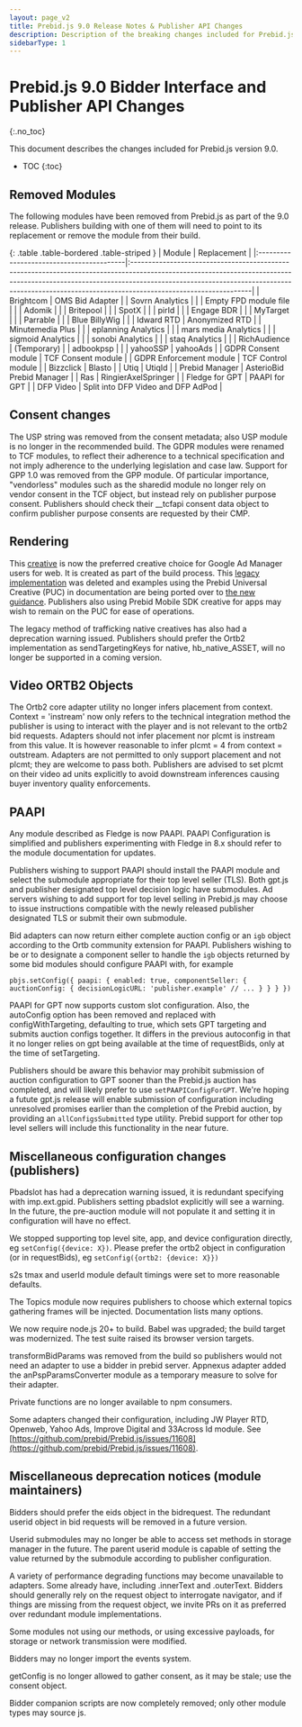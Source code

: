 ```yaml
---
layout: page_v2
title: Prebid.js 9.0 Release Notes & Publisher API Changes
description: Description of the breaking changes included for Prebid.js 9.0
sidebarType: 1
---
```


# Prebid.js 9.0 Bidder Interface and Publisher API Changes

{:.no_toc}

This document describes the changes included for Prebid.js version 9.0.

* TOC
{:toc}

## Removed Modules

The following modules have been removed from Prebid.js as part of the 9.0 release. Publishers building with one of them will need to point to its replacement or remove the module from their build.

{: .table .table-bordered .table-striped }
| Module      | Replacement |
|:-----------------------------------------|:---------------------------------------------------------------------------------------------------------------------------------------------------------------------------------------------------------------------------------------------------------------------------|
| Brightcom | OMS Bid Adapter |
| Sovrn Analytics | |
| Empty FPD module file | |
| Adomik | |
| Britepool | |
| SpotX | |
| pirId | |
| Engage BDR | |
| MyTarget | |
| Parrable | |
| Blue BillyWig | |
| Idward RTD | Anonymized RTD |
| Minutemedia Plus | |
| eplanning Analytics | |
| mars media Analytics | |
| sigmoid Analytics | |
| sonobi Analytics | |
| staq Analytics | |
| RichAudience | (Temporary) |
| adbookpsp | |
| yahooSSP | yahooAds |
| GDPR Consent module | TCF Consent module |
| GDPR Enforcement module | TCF Control module |
| Bizzclick | Blasto |
| Utiq | UtiqId |
| Prebid Manager | AsterioBid Prebid Manager |
| Ras | RingierAxelSpringer |
| Fledge for GPT | PAAPI for GPT |
| DFP Video | Split into DFP Video and DFP AdPod |

## Consent changes

The USP string was removed from the consent metadata; also USP module is no longer in the recommended build. The GDPR modules were renamed to TCF modules, to reflect their adherence to a technical specification and not imply adherence to the underlying legislation and case law. Support for GPP 1.0 was removed from the GPP module. Of particular importance, "vendorless" modules such as the sharedid module no longer rely on vendor consent in the TCF object, but instead rely on publisher purpose consent. Publishers should check their __tcfapi consent data object to confirm publisher purpose consents are requested by their CMP.

## Rendering

This [creative](https://github.com/prebid/Prebid.js/blob/master/integrationExamples/gpt/x-domain/creative.html) is now the preferred creative choice for Google Ad Manager users for web. It is created as part of the build process. This [legacy implementation](https://github.com/prebid/Prebid.js/blob/8.52.0/integrationExamples/gpt/creative_rendering.html) was deleted and examples using the Prebid Universal Creative (PUC) in documentation are being ported over to [the new guidance](https://docs.prebid.org/adops/js-dynamic-creative.html). Publishers also using Prebid Mobile SDK creative for apps may wish to remain on the PUC for ease of operations.

The legacy method of trafficking native creatives has also had a deprecation warning issued. Publishers should prefer the Ortb2 implementation as sendTargetingKeys for native, hb_native_ASSET, will no longer be supported in a coming version.

## Video ORTB2 Objects

The Ortb2 core adapter utility no longer infers placement from context. Context = 'instream' now only refers to the technical integration method the publisher is using to interact with the player and is not relevant to the ortb2 bid requests. Adapters should not infer placement nor plcmt is instream from this value. It is however reasonable to infer plcmt = 4 from context = outstream. Adapters are not permitted to only support placement and not plcmt; they are welcome to pass both. Publishers are advised to set plcmt on their video ad units explicitly to avoid downstream inferences causing buyer inventory quality enforcements.

## PAAPI

Any module described as Fledge is now PAAPI. PAAPI Configuration is simplified and publishers experimenting with Fledge in 8.x should refer to the module documentation for updates.

Publishers wishing to support PAAPI should install the PAAPI module and select the submodule appropriate for their top level seller (TLS). Both gpt.js and publisher designated top level decision logic have submodules. Ad servers wishing to add support for top level selling in Prebid.js may choose to issue instructions compatible with the newly released publisher designated TLS or submit their own submodule. 

Bid adapters can now return either complete auction config or an `igb` object according to the Ortb community extension for PAAPI. Publishers wishing to be or to designate a component seller to handle the `igb` objects returned by some bid modules should configure PAAPI with, for example

`pbjs.setConfig({
    paapi: {
       enabled: true,
       componentSeller: {
          auctionConfig: {
                decisionLogicURL: 'publisher.example'
                // ...
          }
       }
    }
 })`

PAAPI for GPT now supports custom slot configuration. Also, the autoConfig option has been removed and replaced with configWithTargeting, defaulting to true, which sets GPT targeting and submits auction configs together. It differs in the previous autoconfig in that it no longer relies on gpt being available at the time of requestBids, only at the time of setTargeting. 

Publishers should be aware this behavior may prohibit submission of auction configuration to GPT sooner than the Prebid.js auction has completed, and will likely prefer to use `setPAAPIConfigForGPT`. We're hoping a futute gpt.js release will enable submission of configuration including unresolved promises earlier than the completion of the Prebid auction, by providing an `allConfigsSubmitted` type utility. Prebid support for other top level sellers will include this functionality in the near future.

## Miscellaneous configuration changes (publishers)

Pbadslot has had a deprecation warning issued, it is redundant specifying with imp.ext.gpid. Publishers setting pbadslot explicitly will see a warning. In the future, the pre-auction module will not populate it and setting it in configuration will have no effect.

We stopped supporting top level site, app, and device configuration directly, eg `setConfig({device: X})`. Please prefer the ortb2 object in configuration (or in requestBids), eg `setConfig({ortb2: {device: X}})`

s2s tmax and userId module default timings were set to more reasonable defaults.

The Topics module now requires publishers to choose which external topics gathering frames will be injected. Documentation lists many options.

We now require node.js 20+ to build. Babel was upgraded; the build target was modernized. The test suite raised its browser version targets.

transformBidParams was removed from the build so publishers would not need an adapter to use a bidder in prebid server. Appnexus adapter added the anPspParamsConverter module as a temporary measure to solve for their adapter.

Private functions are no longer available to npm consumers.

Some adapters changed their configuration, including JW Player RTD, Openweb, Yahoo Ads, Improve Digital and 33Across Id module. See [https://github.com/prebid/Prebid.js/issues/11608](https://github.com/prebid/Prebid.js/issues/11608).

## Miscellaneous deprecation notices (module maintainers)

Bidders should prefer the eids object in the bidrequest. The redundant userid object in bid requests will be removed in a future version.

Userid submodules may no longer be able to access set methods in storage manager in the future. The parent userid module is capable of setting the value returned by the submodule according to publisher configuration.

A variety of performance degrading functions may become unavailable to adapters. Some already have, including .innerText and .outerText. Bidders should generally rely on the request object to interrogate navigator, and if things are missing from the request object, we invite PRs on it as preferred over redundant module implementations.

Some modules not using our methods, or using excessive payloads, for storage or network transmission were modified. 

Bidders may no longer import the events system.

getConfig is no longer allowed to gather consent, as it may be stale; use the consent object.

Bidder companion scripts are now completely removed; only other module types may source js.

